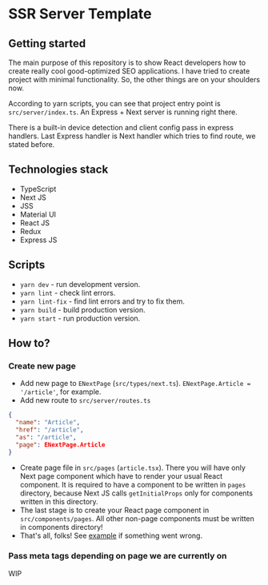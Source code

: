 # SSR Server Template
## Getting started

The main purpose of this repository is to show React developers how to 
create really cool good-optimized SEO applications. I have tried to
create project with minimal functionality. So, the other things are on your
shoulders now.

According to yarn scripts, you can see that project entry point is 
`src/server/index.ts`. An Express + Next server is running right there.

There is a built-in device detection and client config pass in express handlers.
Last Express handler is Next handler which tries to find route, we stated 
before.

## Technologies stack
- TypeScript
- Next JS
- JSS
- Material UI
- React JS
- Redux
- Express JS

## Scripts

- `yarn dev` - run development version.
- `yarn lint` - check lint errors.
- `yarn lint-fix` - find lint errors and try to fix them.
- `yarn build` - build production version.
- `yarn start` - run production version.

## How to?
### Create new page
- Add new page to `ENextPage` (`src/types/next.ts`). `ENextPage.Article = '/article'`, for example.
- Add new route to `src/server/routes.ts`
```json
{
  "name": "Article",
  "href": "/article",
  "as": "/article",
  "page": ENextPage.Article
}
```
- Create page file in `src/pages` (`article.tsx`). There you will have only
Next page component which have to render your usual React component. It is
required to have a component to be written in `pages` directory, because
Next JS calls `getInitialProps` only for components written in this directory.
- The last stage is to create your React page component in 
`src/components/pages`. All other non-page components must be written in
components directory!
- That's all, folks! See [example](https://github.com/wolframdeus/ssr-server-template/blob/master/src/pages/about.tsx) 
if something went wrong.

### Pass meta tags depending on page we are currently on
WIP

